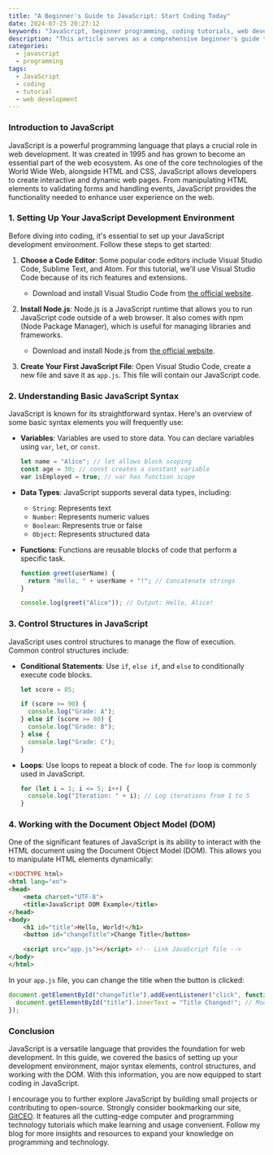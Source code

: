 ```yaml
---
title: "A Beginner's Guide to JavaScript: Start Coding Today"
date: 2024-07-25 20:27:12
keywords: "JavaScript, beginner programming, coding tutorials, web development, front-end development"
description: "This article serves as a comprehensive beginner's guide to JavaScript programming. JavaScript is a versatile and widely-used programming language essential for web development. In this guide, we provide a detailed overview of JavaScript, its history, and key concepts. We will walk through the setup of a JavaScript development environment, cover the basic syntax and features, and provide code examples with explanations. By the end of this guide, you will have a solid foundation to start coding in JavaScript, along with resources to further your learning journey."
categories:
  - javascript
  - programming
tags:
  - JavaScript
  - coding
  - tutorial
  - web development
---
```


### Introduction to JavaScript

JavaScript is a powerful programming language that plays a crucial role in web development. It was created in 1995 and has grown to become an essential part of the web ecosystem. As one of the core technologies of the World Wide Web, alongside HTML and CSS, JavaScript allows developers to create interactive and dynamic web pages. From manipulating HTML elements to validating forms and handling events, JavaScript provides the functionality needed to enhance user experience on the web. 

<!-- more -->

### 1. Setting Up Your JavaScript Development Environment

Before diving into coding, it's essential to set up your JavaScript development environment. Follow these steps to get started:

1. **Choose a Code Editor**: Some popular code editors include Visual Studio Code, Sublime Text, and Atom. For this tutorial, we'll use Visual Studio Code because of its rich features and extensions.

   - Download and install Visual Studio Code from [the official website](https://code.visualstudio.com/).

2. **Install Node.js**: Node.js is a JavaScript runtime that allows you to run JavaScript code outside of a web browser. It also comes with npm (Node Package Manager), which is useful for managing libraries and frameworks.

   - Download and install Node.js from [the official website](https://nodejs.org/).

3. **Create Your First JavaScript File**: Open Visual Studio Code, create a new file and save it as `app.js`. This file will contain our JavaScript code.

### 2. Understanding Basic JavaScript Syntax

JavaScript is known for its straightforward syntax. Here's an overview of some basic syntax elements you will frequently use:

- **Variables**: Variables are used to store data. You can declare variables using `var`, `let`, or `const`.
  
  ```javascript
  let name = "Alice"; // let allows block scoping
  const age = 30; // const creates a constant variable
  var isEmployed = true; // var has function scope
  ```

- **Data Types**: JavaScript supports several data types, including:
  - `String`: Represents text
  - `Number`: Represents numeric values
  - `Boolean`: Represents true or false
  - `Object`: Represents structured data

- **Functions**: Functions are reusable blocks of code that perform a specific task.

  ```javascript
  function greet(userName) {
    return "Hello, " + userName + "!"; // Concatenate strings
  }

  console.log(greet("Alice")); // Output: Hello, Alice!
  ```

### 3. Control Structures in JavaScript

JavaScript uses control structures to manage the flow of execution. Common control structures include:

- **Conditional Statements**: Use `if`, `else if`, and `else` to conditionally execute code blocks.

  ```javascript
  let score = 85;

  if (score >= 90) {
    console.log("Grade: A");
  } else if (score >= 80) {
    console.log("Grade: B");
  } else {
    console.log("Grade: C");
  }
  ```

- **Loops**: Use loops to repeat a block of code. The `for` loop is commonly used in JavaScript.

  ```javascript
  for (let i = 1; i <= 5; i++) {
    console.log("Iteration: " + i); // Log iterations from 1 to 5
  }
  ```

### 4. Working with the Document Object Model (DOM)

One of the significant features of JavaScript is its ability to interact with the HTML document using the Document Object Model (DOM). This allows you to manipulate HTML elements dynamically:

```html
<!DOCTYPE html>
<html lang="en">
<head>
    <meta charset="UTF-8">
    <title>JavaScript DOM Example</title>
</head>
<body>
    <h1 id="title">Hello, World!</h1>
    <button id="changeTitle">Change Title</button>

    <script src="app.js"></script> <!-- Link JavaScript file -->
</body>
</html>
```

In your `app.js` file, you can change the title when the button is clicked:

```javascript
document.getElementById("changeTitle").addEventListener("click", function() {
  document.getElementById("title").innerText = "Title Changed!"; // Modify inner text
});
```

### Conclusion

JavaScript is a versatile language that provides the foundation for web development. In this guide, we covered the basics of setting up your development environment, major syntax elements, control structures, and working with the DOM. With this information, you are now equipped to start coding in JavaScript. 

I encourage you to further explore JavaScript by building small projects or contributing to open-source. Strongly consider bookmarking our site, [GitCEO](https://gitceo.com). It features all the cutting-edge computer and programming technology tutorials which make learning and usage convenient. Follow my blog for more insights and resources to expand your knowledge on programming and technology.